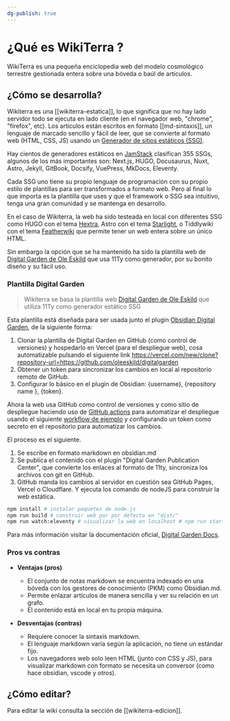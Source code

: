 ```yaml
---
dg-publish: true
---
```


# ¿Qué es WikiTerra ?

WikiTerra es una pequeña enciclopedia web del modelo cosmológico terrestre gestionada entera sobre una bóveda o baúl de artículos.

## ¿Cómo se desarrolla?

Wikiterra es una [[wikiterra-estatica]], lo que significa que no hay lado servidor todo se ejecuta en lado cliente (en el navegador web, "chrome", "firefox", etc). Los artículos están escritos en formato [[md-sintaxis]], un lenguaje de marcado sencillo y fácil de leer, que se convierte al formato web (HTML, CSS, JS) usando un [Generador de sitios estáticos (SSG)](https://en.wikipedia.org/wiki/Static_site_generator).

Hay cientos de generadores estáticos en [JamStack](https://jamstack.org/generators/) clasifican 355 SSGs, algunos de los más importantes son: Next.js, HUGO, Docusaurus, Nuxt, Astro, Jekyll, GitBook, Docsify, VuePress, MkDocs, Eleventy. 

Cada SSG uno tiene su propio lenguaje de programación con su propio estilo de plantillas para ser transformados a formato web. Pero al final lo que importa es la plantilla que uses y que el framework o SSG sea intuitivo, tenga una gran comunidad y se mantenga en desarrollo.

En el caso de Wikiterra, la web ha sido testeada en local con diferentes SSG como HUGO con el tema [Hextra](https://imfing.github.io/hextra/), Astro con el tema [Starlight](https://starlight.astro.build/), o Tiddlywiki con el tema [Featherwiki](https://feather.wiki/) que permite tener un web entera sobre un único HTML.

Sin embargo la opción que se ha mantenido ha sido la plantilla web de [Digital Garden de Ole Eskild](https://github.com/oleeskild/digitalgarden) que usa 11Ty como generador, por su bonito diseño y su fácil uso.

### Plantilla Digital Garden

> Wikiterra se basa la plantilla web [Digital Garden de Ole Eskild](https://github.com/oleeskild/digitalgarden) que utiliza 11Ty como generador estático SSG

Esta plantilla está diseñada para ser usada junto el plugin [Obsidian Digital Garden](https://github.com/oleeskild/obsidian-digital-garden),  de la siguiente forma:
1. Clonar la plantilla de Digital Garden en GitHub (como control de versiones) y hospedarlo en Vercel (para el despliegue web), cosa automatizable pulsando el siguiente link https://vercel.com/new/clone?repository-url=https://github.com/oleeskild/digitalgarden
2. Obtener un token para sincronizar los cambios en local al repositorio remoto de GitHub.
3. Configurar lo básico en el plugin de Obsidian: {username}, {repository name }, {token}.

Ahora la web usa GitHub como control de versiones y como sitio de despliegue haciendo uso de [GitHub actions](https://docs.github.com/en/actions) para automatizar el despliegue usando el siguiente [workflow de ejemplo](https://github.com/oleeskild/obsidian-digital-garden/discussions/389#discussioncomment-7437123) y configurando un token como secreto en el repositorio para automatizar los cambios.

El proceso es el siguiente.
1. Se escribe en formato markdown en obsidian.md
2. Se publica el contenido con el plugin "Digital Garden Publication Center", que convierte los enlaces al formato de 11ty, sincroniza los archivos con git en GitHub.
3. GitHub manda los cambios al servidor en cuestión sea GitHub Pages, Vercel o Cloudflare. Y ejecuta los comando de nodeJS para construir la web estática.
```bash
npm install # instalar paquetes de node.js
npm run build # construir web por por defecto en "dist/"
npm run watch:eleventy # visualizar la web en localhost # npm run start or npx @11ty/eleventy --serve
```

Para más información visitar la documentación oficial, [Digital Garden Docs](https://dg-docs.ole.dev/).

### Pros vs contras

- **Ventajas (pros)**
	- El conjunto de notas markdown se encuentra indexado en una bóveda con los gestores de conocimiento (PKM) como Obsidian.md.
	- Permite enlazar artículos de manera sencilla y ver su relación en un grafo.
	- El contenido está en local en tu propia máquina.

- **Desventajas (contras)**
	- Requiere conocer la sintaxis markdown.
	- El lenguaje markdown varía según la aplicación, no tiene un estándar fijo.
	- Los navegadores web solo leen HTML (junto con CSS y JS), para visualizar markdown con formato se necesita un conversor (como hace obsidian, vscode y otros).

## ¿Cómo editar?

Para editar la wiki consulta la sección de [[wikiterra-edicion]].

